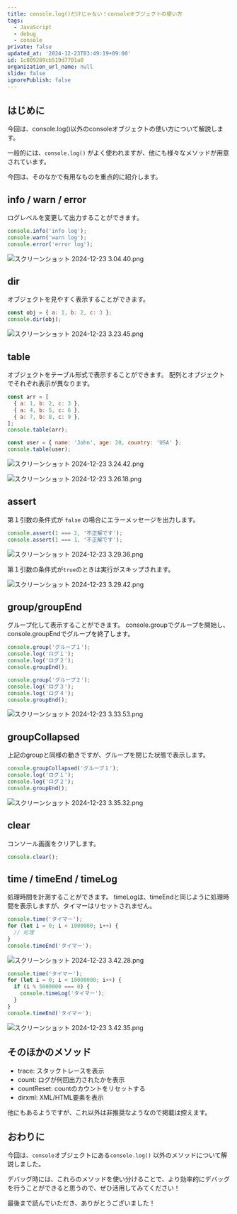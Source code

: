 ```yaml
---
title: console.log()だけじゃない！consoleオブジェクトの使い方
tags:
  - JavaScript
  - debug
  - console
private: false
updated_at: '2024-12-23T03:49:19+09:00'
id: 1c809289cb519d7701a0
organization_url_name: null
slide: false
ignorePublish: false
---
```

## はじめに

今回は、console.log()以外のconsoleオブジェクトの使い方について解説します。

一般的には、`console.log()` がよく使われますが、他にも様々なメソッドが用意されています。

今回は、そのなかで有用なものを重点的に紹介します。

## info / warn / error

ログレベルを変更して出力することができます。

```js
console.info('info log');
console.warn('warn log');
console.error('error log');
```

![スクリーンショット 2024-12-23 3.04.40.png](https://qiita-image-store.s3.ap-northeast-1.amazonaws.com/0/2778030/294ae2e9-329e-7826-fe1c-a1e41cf96e2d.png)

## dir

オブジェクトを見やすく表示することができます。

```js
const obj = { a: 1, b: 2, c: 3 };
console.dir(obj);
```

![スクリーンショット 2024-12-23 3.23.45.png](https://qiita-image-store.s3.ap-northeast-1.amazonaws.com/0/2778030/96f65da1-75dc-a815-8128-5b43f26e4356.png)

## table

オブジェクトをテーブル形式で表示することができます。
配列とオブジェクトでそれぞれ表示が異なります。

```js
const arr = [
  { a: 1, b: 2, c: 3 },
  { a: 4, b: 5, c: 6 },
  { a: 7, b: 8, c: 9 },
];
console.table(arr);

const user = { name: 'John', age: 20, country: 'USA' };
console.table(user);
```

![スクリーンショット 2024-12-23 3.24.42.png](https://qiita-image-store.s3.ap-northeast-1.amazonaws.com/0/2778030/be9cf4e5-1c21-b160-3620-356f0b96a778.png)

![スクリーンショット 2024-12-23 3.26.18.png](https://qiita-image-store.s3.ap-northeast-1.amazonaws.com/0/2778030/3b8ecb02-5663-f10e-64e0-6e265122a901.png)


## assert

第１引数の条件式が `false` の場合にエラーメッセージを出力します。

```js
console.assert(1 === 2, '不正解です');
console.assert(1 === 1, '不正解です');
```
![スクリーンショット 2024-12-23 3.29.36.png](https://qiita-image-store.s3.ap-northeast-1.amazonaws.com/0/2778030/af7721ca-92f2-7f5a-707e-a3ab451aaad3.png)

第１引数の条件式が`true`のときは実行がスキップされます。

![スクリーンショット 2024-12-23 3.29.42.png](https://qiita-image-store.s3.ap-northeast-1.amazonaws.com/0/2778030/4a1a8248-55eb-4ea0-b425-1007553fb8c9.png)

## group/groupEnd

グループ化して表示することができます。
console.groupでグループを開始し、console.groupEndでグループを終了します。

```js
console.group('グループ１');
console.log('ログ１');
console.log('ログ２');
console.groupEnd();

console.group('グループ２');
console.log('ログ３');
console.log('ログ４');
console.groupEnd();
```
![スクリーンショット 2024-12-23 3.33.53.png](https://qiita-image-store.s3.ap-northeast-1.amazonaws.com/0/2778030/308610ea-895a-ed39-cbb8-fcfcfc20ae0d.png)

## groupCollapsed

上記のgroupと同様の動きですが、グループを閉じた状態で表示します。

```js
console.groupCollapsed('グループ１');
console.log('ログ１');
console.log('ログ２');
console.groupEnd();
```

![スクリーンショット 2024-12-23 3.35.32.png](https://qiita-image-store.s3.ap-northeast-1.amazonaws.com/0/2778030/c6320e6a-7f4d-269c-12f2-f99afe74f99d.png)

## clear

コンソール画面をクリアします。

```js
console.clear();
```

## time / timeEnd / timeLog

処理時間を計測することができます。
timeLogは、timeEndと同じように処理時間を表示しますが、タイマーはリセットされません。

```js
console.time('タイマー');
for (let i = 0; i < 1000000; i++) {
  // 処理
}
console.timeEnd('タイマー');
```
![スクリーンショット 2024-12-23 3.42.28.png](https://qiita-image-store.s3.ap-northeast-1.amazonaws.com/0/2778030/ea56fce6-f2d9-8411-3347-0eb2a369849b.png)

```js
console.time('タイマー');
for (let i = 0; i < 10000000; i++) {
  if (i % 5000000 === 0) {
    console.timeLog('タイマー');
  }
}
console.timeEnd('タイマー');
```
![スクリーンショット 2024-12-23 3.42.35.png](https://qiita-image-store.s3.ap-northeast-1.amazonaws.com/0/2778030/c00826a0-ba6d-a901-78d9-05141ace422c.png)

## そのほかのメソッド

- trace: スタックトレースを表示
- count: ログが何回出力されたかを表示
- countReset: countのカウントをリセットする
- dirxml: XML/HTML要素を表示

他にもあるようですが、これ以外は非推奨なようなので掲載は控えます。

## おわりに

今回は、`console`オブジェクトにある`console.log()` 以外のメソッドについて解説しました。

デバッグ時には、これらのメソッドを使い分けることで、より効率的にデバッグを行うことができると思うので、ぜひ活用してみてください！

最後まで読んでいただき、ありがとうございました！
